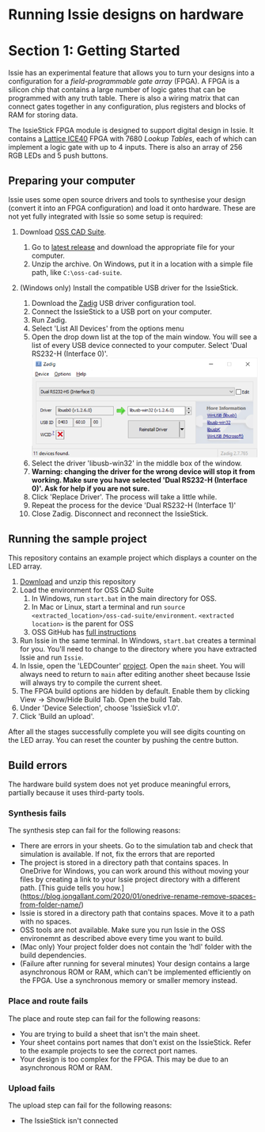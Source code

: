 # Running Issie designs on hardware
# Section 1: Getting Started

Issie has an experimental feature that allows you to turn your designs into a configuration for a *field-programmable gate array* (FPGA).
A FPGA is a silicon chip that contains a large number of logic gates that can be programmed with any truth table.
There is also a wiring matrix that can connect gates together in any configuration, plus registers and blocks of RAM for storing data.

The IssieStick FPGA module is designed to support digital design in Issie.
It contains a [Lattice ICE40](https://www.latticesemi.com/iCE40) FPGA with 7680 *Lookup Tables*, each of which can implement a logic gate with up to 4 inputs.
There is also an array of 256 RGB LEDs and 5 push buttons.

## Preparing your computer

Issie uses some open source drivers and tools to synthesise your design (convert it into an FPGA configuration) and load it onto hardware.
These are not yet fully integrated with Issie so some setup is required:

1. Download [OSS CAD Suite](https://github.com/YosysHQ/oss-cad-suite-build).
   1. Go to [latest release](https://github.com/YosysHQ/oss-cad-suite-build/releases/latest) and download the appropriate file for your computer.
   2. Unzip the archive. On Windows, put it in a location with a simple file path, like `C:\oss-cad-suite`.

2. (Windows only) Install the compatible USB driver for the IssieStick.
   1. Download the [Zadig](https://github.com/pbatard/libwdi/releases/latest) USB driver configuration tool.
   2. Connect the IssieStick to a USB port on your computer.
   3. Run Zadig.
   4. Select 'List All Devices' from the options menu
   5. Open the drop down list at the top of the main window. You will see a list of every USB device connected to your computer. Select 'Dual RS232-H (Interface 0)'.
![Selecting the correct USB device with Zadig](graphics/zadig.png)
   6. Select the driver 'libusb-win32' in the middle box of the window.
   7. **Warning: changing the driver for the wrong device will stop it from working. Make sure you have selected 'Dual RS232-H (Interface 0)'. Ask for help if you are not sure.**
   8. Click 'Replace Driver'. The process will take a little while.
   8. Repeat the process for the device 'Dual RS232-H (Interface 1)'
   9. Close Zadig. Disconnect and reconnect the IssieStick.

## Running the sample project

This repository contains an example project which displays a counter on the LED array.

1. [Download](https://github.com/edstott/EEE1labs/archive/refs/heads/main.zip) and unzip this repository
1. Load the environment for OSS CAD Suite
   1. In Windows, run `start.bat` in the main directory for OSS.
   2. In Mac or Linux, start a terminal and run `source <extracted_location>/oss-cad-suite/environment`. `<extracted location>` is the parent for OSS
   3. OSS GitHub has [full instructions](https://github.com/YosysHQ/oss-cad-suite-build#installation)
2. Run Issie in the same terminal. In Windows, `start.bat` creates a terminal for you. You'll need to change to the directory where you have extracted Issie and run `Issie`.
3. In Issie, open the 'LEDCounter' [project](downloads/LEDCounter). Open the `main` sheet. You will always need to return to `main` after editing another sheet because Issie will always try to compile the current sheet.
5. The FPGA build options are hidden by default. Enable them by clicking View -> Show/Hide Build Tab. Open the build Tab.
6. Under 'Device Selection', choose 'IssieSick v1.0'.
7. Click 'Build an upload'.

After all the stages successfully complete you will see digits counting on the LED array.
You can reset the counter by pushing the centre button.

## Build errors

The hardware build system does not yet produce meaningful errors, partially because it uses third-party tools.

### Synthesis fails
The synthesis step can fail for the following reasons:

- There are errors in your sheets. Go to the simulation tab and check that simulation is available. If not, fix the errors that are reported
- The project is stored in a directory path that contains spaces. In OneDrive for Windows, you can work around this without moving your files by creating a link to your Issie project directory with a different path. [This guide tells you how.] (https://blog.jongallant.com/2020/01/onedrive-rename-remove-spaces-from-folder-name/)
- Issie is stored in a directory path that contains spaces. Move it to a path with no spaces.
- OSS tools are not available. Make sure you run Issie in the OSS environemnt as described above every time you want to build.
- (Mac only) Your project folder does not contain the 'hdl' folder with the build dependencies.
- (Failure after running for several minutes) Your design contains a large asynchronous ROM or RAM, which can't be implemented efficiently on the FPGA. Use a synchronous memory or smaller memory instead.

### Place and route fails
The place and route step can fail for the following reasons:

- You are trying to build a sheet that isn't the main sheet.
- Your sheet contains port names that don't exist on the IssieStick. Refer to the example projects to see the correct port names.
- Your design is too complex for the FPGA. This may be due to an asynchronous ROM or RAM.

### Upload fails
The upload step can fail for the following reasons:

- The IssieStick isn't connected
